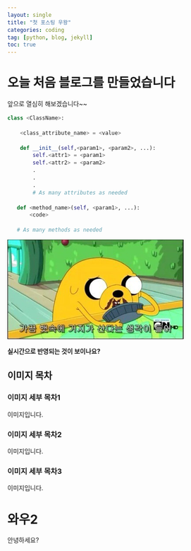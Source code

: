 ```yaml
---
layout: single
title: "첫 포스팅 우왕"
categories: coding
tag: [python, blog, jekyll]
toc: true
---
```


# 오늘 처음 블로그를 만들었습니다

앞으로 열심히 해보겠습니다~~

```python
class <ClassName>:

    <class_attribute_name> = <value>

    def __init__(self,<param1>, <param2>, ...):
        self.<attr1> = <param1>
        self.<attr2> = <param2>
        .
        .
        .
        # As many attributes as needed
    
   def <method_name>(self, <param1>, ...):
       <code>
       
   # As many methods as needed
```

![images](../images/2022-07-11-first/images.jpg)



**실시간으로 반영되는 것이 보이나요?**

## 이미지 목차

### 이미지 세부 목차1

이미지입니다.

### 이미지 세부 목차2

이미지입니다.

### 이미지 세부 목차3

이미지입니다.

# 와우2

안녕하세요?

